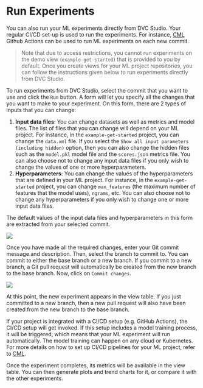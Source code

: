 # Run Experiments

You can also run your ML experiments directly from DVC Studio. Your regular
CI/CD set-up is used to run the experiments. For instance,
[CML](https://dvc.org/doc/cml) Github Actions can be used to run ML experiments
on each new commit.

> Note that due to access restrictions, you cannot run experiments on the demo
> view (`example-get-started`) that is provided to you by default. Once you
> create views for your ML project repositories, you can follow the instructions
> given below to run experiments directly from DVC Studio.

To run experiments from DVC Studio, select the commit that you want to use and
click the `Run` button. A form will let you specify all the changes that you
want to make to your experiment. On this form, there are 2 types of inputs that
you can change:

1. **Input data files**: You can change datasets as well as metrics and model
   files. The list of files that you can change will depend on your ML project.
   For instance, in the `example-get-started` project, you can change the
   `data.xml` file. If you select the
   `Show all input parameters (including hidden)` option, then you can also
   change the hidden files such as the `model.pkl` model file and the
   `scores.json` metrics file. You can also choose not to change any input data
   files if you only wish to change the values of one or more hyperparameters.
2. **Hyperparameters**: You can change the values of the hyperparameters that
   are defined in your ML project. For instance, in the `example-get-started`
   project, you can change `max_features` (the maximum number of features that
   the model uses), `ngrams`, etc. You can also choose not to change any
   hyperparameters if you only wish to change one or more input data files.

The default values of the input data files and hyperparameters in this form are
extracted from your selected commit.

![](https://static.iterative.ai/img/studio/cml_changes_v2.png)

Once you have made all the required changes, enter your Git commit message and
description. Then, select the branch to commit to. You can commit to either the
base branch or a new branch. If you commit to a new branch, a Git pull request
will automatically be created from the new branch to the base branch. Now, click
on `Commit changes`.

![](https://static.iterative.ai/img/studio/cml_commit_v2.png)

At this point, the new experiment appears in the view table. If you just
committed to a new branch, then a new pull request will also have been created
from the new branch to the base branch.

If your project is integrated with a CI/CD setup (e.g. GitHub Actions), the
CI/CD setup will get invoked. If this setup includes a model training process,
it will be triggered, which means that your ML experiment will run
automatically. The model training can happen on any cloud or Kubernetes. For
more details on how to set up CI/CD pipelines for your ML project, refer to
[CML](https://cml.dev).

Once the experiment completes, its metrics will be available in the view table.
You can then generate plots and trend charts for it, or compare it with the
other experiments.
